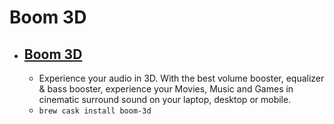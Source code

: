 # Boom 3D
- [Boom 3D](https://www.globaldelight.com/boom/)
  - 
  - Experience your audio in 3D. With the best volume booster, equalizer & bass booster, experience your Movies, Music and Games in cinematic surround sound on your laptop, desktop or mobile.  
  - `brew cask install boom-3d`
